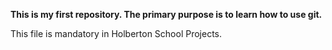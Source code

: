 **This is my first repository. The primary purpose is to learn how to use git.**


This file is mandatory in Holberton School Projects. 